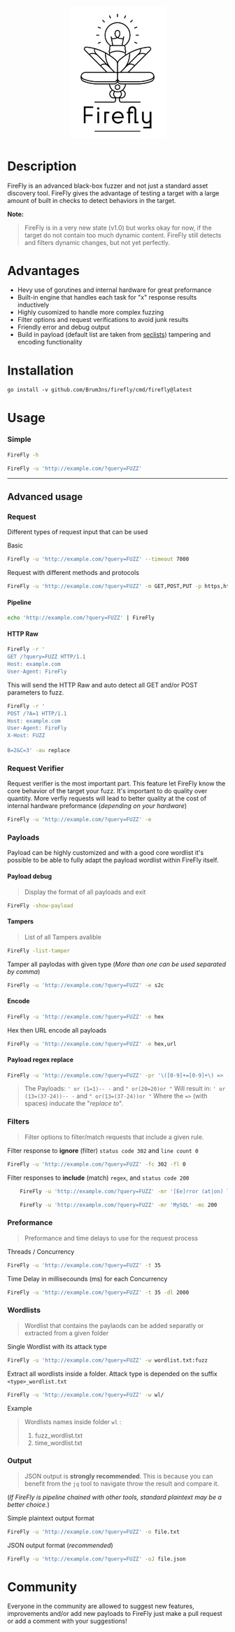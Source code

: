 
<h1 align="center">
  <img src="fireflyLogo.png" alt="firefly" width="220px">
  <br>
</h1>

# Description
FireFly is an advanced black-box fuzzer and not just a standard asset discovery tool. FireFly gives the advantage of testing a target with a large amount of built in checks to detect behaviors in the target.

**Note:**
>  FireFly is in a very new state (v1.0) but works okay for now, if the target do not contain too much dynamic content. FireFly still detects and filters dynamic changes, but not yet perfectly.

# Advantages
- Hevy use of gorutines and internal hardware for great preformance
- Built-in engine that handles each task for "x" response results inductively
- Highly cusomized to handle more complex fuzzing
- Filter options and request verifications to avoid junk results
- Friendly error and debug output
- Build in payload (default list are taken from [seclists](https://github.com/danielmiessler/SecLists)) tampering and encoding functionality


# Installation

```
go install -v github.com/Brum3ns/firefly/cmd/firefly@latest
```

# Usage

### Simple

```bash
FireFly -h
```

```bash
FireFly -u 'http://example.com/?query=FUZZ'
```

---

## Advanced usage

### Request
Different types of request input that can be used

Basic
```bash
FireFly -u 'http://example.com/?query=FUZZ' --timeout 7000
```

Request with different methods and protocols
```bash
FireFly -u 'http://example.com/?query=FUZZ' -m GET,POST,PUT -p https,http,ws
```

#### Pipeline
```bash
echo 'http://example.com/?query=FUZZ' | FireFly 
```

#### HTTP Raw
```bash
FireFly -r '
GET /?query=FUZZ HTTP/1.1
Host: example.com
User-Agent: FireFly
```

This will send the HTTP Raw  and auto detect all GET and/or POST parameters to fuzz.
```bash
FireFly -r '
POST /?A=1 HTTP/1.1
Host: example.com
User-Agent: FireFly
X-Host: FUZZ

B=2&C=3' -au replace
```

### Request Verifier
Request verifier is the most important part. This feature let FireFly know the core behavior of the target your fuzz. It's important to do quality over quantity. More verfiy requests will lead to better quality at the cost of internal hardware preformance (*depending on your hardware*)

```bash
FireFly -u 'http://example.com/?query=FUZZ' -e 
```

### Payloads
Payload can be highly customized and with a good core wordlist it's possible to be able to fully adapt the payload wordlist within FireFly itself.

#### Payload debug
> Display the format of all payloads and exit
```bash
FireFly -show-payload
```

#### Tampers 
> List of all Tampers avalible
```bash
FireFly -list-tamper
```

Tamper all paylodas with given type (*More than one can be used separated by comma*)
```bash
FireFly -u 'http://example.com/?query=FUZZ' -e s2c
```

#### Encode
```bash
FireFly -u 'http://example.com/?query=FUZZ' -e hex
```
Hex then URL encode all payloads
```bash
FireFly -u 'http://example.com/?query=FUZZ' -e hex,url
```

#### Payload regex replace
```bash
FireFly -u 'http://example.com/?query=FUZZ' -pr '\([0-9]+=[0-9]+\) => (13=(37-24))'
```
>The Payloads: `' or (1=1)-- -` and `" or(20=20)or "` 
> Will result in: `' or (13=(37-24))-- -`  and `" or(13=(37-24))or "`
> Where the ` => ` (with spaces) inducate the "*replace to*".


### Filters
> Filter options to filter/match requests that include a given rule.

Filter response to **ignore** (filter) `status code 302` and `line count 0`
```bash
FireFly -u 'http://example.com/?query=FUZZ' -fc 302 -fl 0
```

Filter responses to **include** (match) `regex`, and `status code 200`
```bash
	FireFly -u 'http://example.com/?query=FUZZ' -mr '[Ee]rror (at|on) line \d' -mc 200
```

```bash
	FireFly -u 'http://example.com/?query=FUZZ' -mr 'MySQL' -mc 200
```


### Preformance
> Preformance and time delays to use for the request process

Threads / Concurrency 
```bash
FireFly -u 'http://example.com/?query=FUZZ' -t 35
```

Time Delay in millisecounds (ms) for each Concurrency
```bash
FireFly -u 'http://example.com/?query=FUZZ' -t 35 -dl 2000
```

### Wordlists
> Wordlist that contains the paylaods can be added separatly or extracted from a given folder

Single Wordlist with its attack type
```bash
FireFly -u 'http://example.com/?query=FUZZ' -w wordlist.txt:fuzz
```

Extract all wordlists inside a folder. Attack type is depended on the suffix `<type>_wordlist.txt`
```bash
FireFly -u 'http://example.com/?query=FUZZ' -w wl/
```
Example
> Wordlists names inside folder `wl` :
> 1. fuzz_wordlist.txt
> 2. time_wordlist.txt


### Output
> JSON output is **strongly recommended**. This is because you can benefit from the `jq` tool to navigate throw the result and compare it.

(*If FireFly is pipeline chained with other tools, standard plaintext may be a better choice.*)

Simple plaintext output format
```bash
FireFly -u 'http://example.com/?query=FUZZ' -o file.txt
```

JSON output format (*recommended*)
```bash
FireFly -u 'http://example.com/?query=FUZZ' -oJ file.json
```

# Community

Everyone in the community are allowed to suggest new features, improvements and/or add new payloads to FireFly just make a pull request or add a comment with your suggestions!
